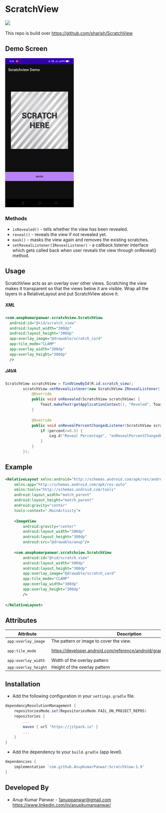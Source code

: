 # ScratchView

[![](https://jitpack.io/v/AnupKumarPanwar/ScratchView.svg)](https://jitpack.io/#AnupKumarPanwar/ScratchView)


This repo is build over https://github.com/sharish/ScratchView

  
Demo Screen
------    

![](https://raw.githubusercontent.com/AnupKumarPanwar/ScratchView/master/Screenshots/ScratchView.gif)


### Methods

* ```isRevealed()``` - tells whether the view has been revealed.
* ```reveal()``` - reveals the view if not revealed yet.
* ```mask()``` - masks the view again and removes the existing scratches.
* ```setRevealListener(IRevealListener)``` - a callback listener interface which gets called back when user reveals the view
through onReveal() method.


Usage
--------

ScratchView acts as an overlay over other views. Scratching the view makes it transparent so that the views below it are visible. Wrap all the layers in a RelativeLayout and put ScratchView above it.


##### XML

```xml
<com.anupkumarpanwar.scratchview.ScratchView
  android:id="@+id/scratch_view"
  android:layout_width="300dp"
  android:layout_height="300dp"
  app:overlay_image="@drawable/scratch_card"
  app:tile_mode="CLAMP"
  app:overlay_width="300dp"
  app:overlay_height="300dp"
  />

```

##### JAVA

```java
ScratchView scratchView = findViewById(R.id.scratch_view);
        scratchView.setRevealListener(new ScratchView.IRevealListener() {
            @Override
            public void onRevealed(ScratchView scratchView) {
                Toast.makeText(getApplicationContext(), "Reveled", Toast.LENGTH_LONG).show();;
            }

            @Override
            public void onRevealPercentChangedListener(ScratchView scratchView, float percent) {
                if (percent>=0.5) {
                    Log.d("Reveal Percentage", "onRevealPercentChangedListener: " + String.valueOf(percent));
                }
            }
        });
```


Example
--------

```xml
<RelativeLayout xmlns:android="http://schemas.android.com/apk/res/android"
    xmlns:app="http://schemas.android.com/apk/res-auto"
    xmlns:tools="http://schemas.android.com/tools"
    android:layout_width="match_parent"
    android:layout_height="match_parent"
    android:gravity="center"
    tools:context=".MainActivity">

    <ImageView
        android:gravity="center"
        android:layout_width="300dp"
        android:layout_height="300dp"
        android:src="@drawable/anup"/>

    <com.anupkumarpanwar.scratchview.ScratchView
        android:id="@+id/scratch_view"
        android:layout_width="300dp"
        android:layout_height="300dp"
        app:overlay_image="@drawable/scratch_card"
        app:tile_mode="CLAMP"
        app:overlay_width="300dp"
        app:overlay_height="300dp"
        />

</RelativeLayout>

```

Attributes
--------
|     Attribute                |        Description              |          Values               | 
| ----------------------------  | ----------------------------- |  ----------------------------- |
| `app:overlay_image` | The pattern or image to cover the view.  | @drawable/scratch_card |
| `app:tile_mode` | https://developer.android.com/reference/android/graphics/Shader.TileMode | CLAMP / MIRROR / REPEAT|
| `app:overlay_width` | Width of the overlay pattern | 300dp |
| `app:overlay_height` | Height of the overlay pattern | 300dp |


Installation
------------------------

- Add the following configuration in your `settings.gradle` file.

```gradle
dependencyResolutionManagement {
    repositoriesMode.set(RepositoriesMode.FAIL_ON_PROJECT_REPOS)
    repositories {
        ...
        maven { url "https://jitpack.io" }
        ...
    }
}
```

- Add the dependency to your `build.gradle` (app level).

```gradle
dependencies {
    implementation 'com.github.AnupKumarPanwar:ScratchView:1.9'
}
```

Developed By
------------

* Anup Kumar Panwar - <1anuppanwar@gmail.com>
  https://www.linkedin.com/in/anupkumarpanwar/
